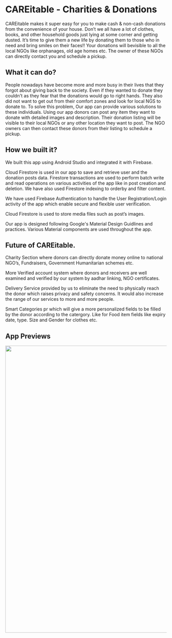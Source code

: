 
# CAREitable - Charities & Donations


CAREitable makes it super easy for you to make cash & non-cash donations from the convenience of your house. Don’t we all have a lot of clothes, books, and other household goods just lying at some corner and getting dusted. It’s time to give them a new life by donating them to those who in need and bring smiles on their faces!! Your donations will bevisible to all the local NGOs like orphanages, old age homes etc. The owner of these NGOs can directly contact you and schedule a pickup.



## What it can do?
People nowadays have become more and more busy in their lives that they forgot about giving back to the society. Even if they wanted to donate they couldn't as they fear that the donations would go to right hands. They also did not want to get out from their comfort zones and look for local NGS to donate to. To solve this problem, Our app can provide various solutions to these individuals. Using our app donors can post any item they want to donate with detailed images and description. Their donation listing will  be visible to their local NGOs or any other location they want to post. The NGO owners can then contact these donors from their listing to schedule a pickup.
## How we built it?


We built this app using Android Studio and integrated it with Firebase. 

Cloud Firestore is used in our app to save and retrieve user and the donation posts 
data. Firestore transactions are used to perform batch write and read operations
on various activities of the app like in post creation and deletion.
We have also used Firestore indexing to orderby and filter content.
 
 We have used Firebase Authentication to handle the User Registration/Login
activity of the app which enable secure and flexible user verification.

Cloud Firestore is used to store media files such as post’s images.

Our app is designed following Google's Material Design Guidlines and practices. Various Material components are used throughout the app.
## Future of CAREitable.

Charity Section where donors can directly donate money online to national NGO’s, 
Fundraisers, Government Humanitarian schemes etc.


More Verified account system where donors and receivers are well examined and
verified by our system by aadhar linking, NGO certificates. 


Delivery Service provided by us to eliminate the need to physically reach the donor
which raises privacy and safety concerns. It would also increase the 
range of our services to more and more people.

Smart Categories pr which will give a more personalized fields to be filled by the donor
according to the catergory. Like for Food item fields like expiry date, type. Size and Gender
for clothes etc.

## App Previews
<img src="https://github.com/ACM-BMU/HackBMU-5.0-Team-SUS/blob/main/App%20Previews/MergedImages.png" height = "895.94229035167px" width="950px">

